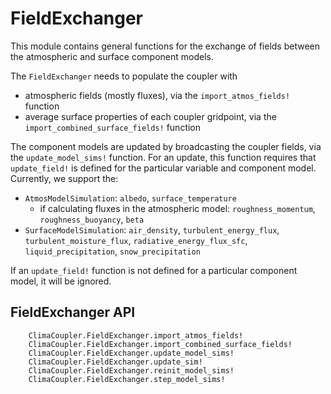 # FieldExchanger

This module contains general functions for the exchange of fields between the atmospheric and surface component models.

The `FieldExchanger` needs to populate the coupler with
- atmospheric fields (mostly fluxes), via the `import_atmos_fields!` function
- average surface properties of each coupler gridpoint, via the `import_combined_surface_fields!` function

The component models are updated by broadcasting the coupler fields, via the `update_model_sims!` function. For an update, this function requires that `update_field!` is defined for the particular variable and component model. Currently, we support the:
- `AtmosModelSimulation`: `albedo`, `surface_temperature`
    - if calculating fluxes in the atmospheric model: `roughness_momentum`, `roughness_buoyancy`, `beta`
- `SurfaceModelSimulation`: `air_density`, `turbulent_energy_flux`, `turbulent_moisture_flux`, `radiative_energy_flux_sfc`, `liquid_precipitation`, `snow_precipitation`

If an `update_field!` function is not defined for a particular component model, it will be ignored.

## FieldExchanger API

```@docs
    ClimaCoupler.FieldExchanger.import_atmos_fields!
    ClimaCoupler.FieldExchanger.import_combined_surface_fields!
    ClimaCoupler.FieldExchanger.update_model_sims!
    ClimaCoupler.FieldExchanger.update_sim!
    ClimaCoupler.FieldExchanger.reinit_model_sims!
    ClimaCoupler.FieldExchanger.step_model_sims!
```
